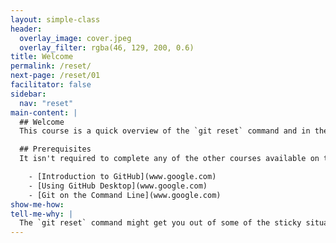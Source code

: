 ```yaml
---
layout: simple-class
header:
  overlay_image: cover.jpeg
  overlay_filter: rgba(46, 129, 200, 0.6)
title: Welcome
permalink: /reset/
next-page: /reset/01
facilitator: false
sidebar:
  nav: "reset"
main-content: |
  ## Welcome
  This course is a quick overview of the `git reset` command and in the next 15 minutes you are going to be introduced to functionality of `git reset`s modes. If you have taken other courses with us in the past you should be familiar with the idea of using repositories when working with Git, however, for this class all of the exercises will be conducted on your local machine!

  ## Prerequisites
  It isn't required to complete any of the other courses available on the GitHub On Demand Training site, however, the functionality of the `reset` command might not make sense if you aren't familiar with the core Git functionality covered by our other offerings.

    - [Introduction to GitHub](www.google.com)
    - [Using GitHub Desktop](www.google.com)
    - [Git on the Command Line](www.google.com)
show-me-how:
tell-me-why: |
  The `git reset` command might get you out of some of the sticky situations you might find yourself in while working on a project.
---
```

